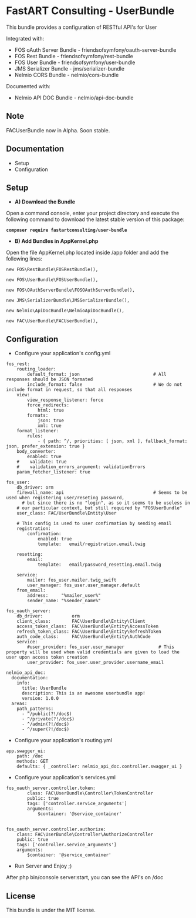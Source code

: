 FastART Consulting - UserBundle
=============

This bundle provides a configuration of RESTful API's for User

Integrated with:
- FOS oAuth Server Bundle - friendsofsymfony/oauth-server-bundle
- FOS Rest Bundle - friendsofsymfony/rest-bundle
- FOS User Bundle - friendsofsymfony/user-bundle
- JMS Serializer Bundle - jms/serializer-bundle
- Nelmio CORS Bundle - nelmio/cors-bundle


Documented with:
- Nelmio API DOC Bundle - nelmio/api-doc-bundle


Note
----

FACUserBundle now in Alpha. Soon stable.

Documentation
-------------
- Setup
- Configuration

Setup
------------
- **A) Download the Bundle**

Open a command console, enter your project directory and execute the following command to download the latest stable version of this package:

**`composer require fastartconsulting/user-bundle`**

- **B) Add Bundles in AppKernel.php**

Open the file AppKernel.php located inside /app folder and add the following lines:

`new FOS\RestBundle\FOSRestBundle(),`

`new FOS\UserBundle\FOSUserBundle(),`

`new FOS\OAuthServerBundle\FOSOAuthServerBundle(),`

`new JMS\SerializerBundle\JMSSerializerBundle(),`

`new Nelmio\ApiDocBundle\NelmioApiDocBundle(),`

`new FAC\UserBundle\FACUserBundle(),`


Configuration
------------
- Configure your application's config.yml

```
fos_rest:
    routing_loader:
        default_format: json                            # All responses should be JSON formated
        include_format: false                           # We do not include format in request, so that all responses
    view:
        view_response_listener: force
        force_redirects:
            html: true
        formats:
            json: true
            xml: true
    format_listener:
        rules:
            - { path: ^/, priorities: [ json, xml ], fallback_format: json, prefer_extension: true }
    body_converter:
        enabled: true
    #    validate: true
    #    validation_errors_argument: validationErrors
    param_fetcher_listener: true

fos_user:
    db_driver: orm
    firewall_name: api                                  # Seems to be used when registering user/reseting password,
      # but since there is no "login", as so it seems to be useless in
    # our particular context, but still required by "FOSUserBundle"
    user_class: FAC/UserBundle\Entity\User

    # This config is used to user confirmation by sending email
    registration:
        confirmation:
            enabled: true
            template:   email/registration.email.twig

    resetting:
        email:
            template:   email/password_resetting.email.twig

    service:
        mailer: fos_user.mailer.twig_swift
        user_manager: fos_user.user_manager.default
    from_email:
        address:     "%mailer_user%"
        sender_name: "%sender_name%"

fos_oauth_server:
    db_driver:           orm
    client_class:        FAC\UserBundle\Entity\Client
    access_token_class:  FAC\UserBundle\Entity\AccessToken
    refresh_token_class: FAC\UserBundle\Entity\RefreshToken
    auth_code_class:     FAC\UserBundle\Entity\AuthCode
    service:
        #user_provider: fos_user.user_manager             # This property will be used when valid credentials are given to load the user upon access token creation
        user_provider: fos_user.user_provider.username_email

nelmio_api_doc:
  documentation:
    info:
      title: UserBundle
      description: This is an awesome userbundle app!
      version: 1.0.0
  areas:
    path_patterns:
      - ^/public(?!/doc$)
      - ^/private(?!/doc$)
      - ^/admin(?!/doc$)
      - ^/super(?!/doc$)
```

- Configure your application's routing.yml

```
app.swagger_ui:
    path: /doc
    methods: GET
    defaults: { _controller: nelmio_api_doc.controller.swagger_ui }
```

- Configure your application's services.yml

```
fos_oauth_server.controller.token:
        class: FAC\UserBundle\Controller\TokenController
        public: true
        tags: ['controller.service_arguments']
        arguments:
            $container: '@service_container'


fos_oauth_server.controller.authorize:
    class: FAC\UserBundle\Controller\AuthorizeController
    public: true
    tags: ['controller.service_arguments']
    arguments:
        $container: '@service_container'
```

- Run Server and Enjoy ;) 

After php bin/console server:start, 
you can see the API's on /doc

License
-------

This bundle is under the MIT license.
